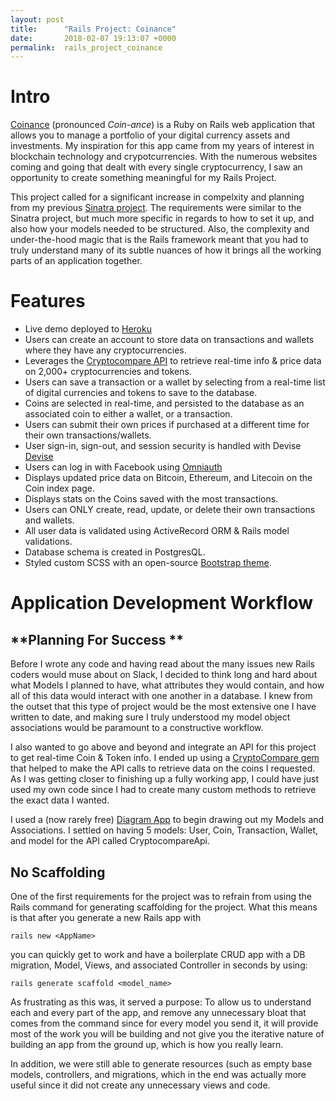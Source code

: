 ```yaml
---
layout: post
title:      "Rails Project: Coinance"
date:       2018-02-07 19:13:07 +0000
permalink:  rails_project_coinance
---
```


# **Intro**

[Coinance](https://coinance.herokuapp.com) (pronounced *Coin-ance*) is a Ruby on Rails web application that allows you to manage a portfolio of your digital currency assets and investments. My inspiration for this app came from my years of interest in blockchain technology and crypotcurrencies. With the numerous websites coming and going that dealt with every single cryptocurrency, I saw an opportunity to create something meaningful for my Rails Project.

This project called for a significant increase in compelxity and planning from my previous [Sinatra project](https://github.com/TheInvalidNonce/TrackBeer). The requirements were similar to the Sinatra project, but much more specific in regards to how to set it up, and also how your models needed to be structured. Also, the complexity and under-the-hood magic that is the Rails framework meant that you had to truly understand many of its subtle nuances of how it brings all the working parts of an application together.

# **Features**

* Live demo deployed to [Heroku](https://coinance.herokuapp.com)
* Users can create an account to store data on transactions and wallets where they have any cryptocurrencies.
* Leverages the [Cryptocompare API](https://www.cryptocompare.com/api/) to retrieve real-time info & price data on 2,000+ cryptocurrencies and tokens.
* Users can save a transaction or a wallet by selecting from a real-time list of digital currencies and tokens to save to the database.
* Coins are selected in real-time, and persisted to the database as an associated coin to either a wallet, or a transaction.
* Users can submit their own prices if purchased at a different time for their own transactions/wallets.
* User sign-in, sign-out, and session security is handled with Devise [Devise](https://github.com/plataformatec/devise)
* Users can log in with Facebook using [Omniauth](https://github.com/omniauth/omniauth)
* Displays updated price data on Bitcoin, Ethereum, and Litecoin on the Coin index page.
* Displays stats on the Coins saved with the most transactions.
* Users can ONLY create, read, update, or delete their own transactions and wallets.
* All user data is validated using ActiveRecord ORM & Rails model validations.
* Database schema is created in PostgresQL.
* Styled custom SCSS with an open-source [Bootstrap theme](https://bootswatch.com/lux/).

# **Application Development Workflow**
## **Planning For Success **

Before I wrote any code and having read about the many issues new Rails coders would muse about on Slack, I decided to think long and hard about what Models I planned to have, what attributes they would contain, and how all of this data would interact with one another in a database. I knew from the outset that this type of project would be the most extensive one I have written to date, and making sure I truly understood my model object associations would be paramount to a constructive workflow.

I also wanted to go above and beyond and integrate an API for this project to get real-time Coin & Token info. I ended up using a [CryptoCompare gem](https://github.com/alexanderdavidpan/cryptocompare) that helped to make the API calls to retrieve data on the coins I requested. As I was getting closer to finishing up a fully working app, I could have just used my own code since I had to create many custom methods to retrieve the exact data I wanted.

I used a (now rarely free) [Diagram App](https://www.draw.io/) to begin drawing out my Models and Associations. I settled on having 5 models: User, Coin, Transaction, Wallet, and model for the API called CryptocompareApi.

## **No Scaffolding**

One of the first requirements for the project was to refrain from using the Rails command for generating scaffolding for the project. What this means is that after you generate a new Rails app with

`rails new <AppName>` 

you can quickly get to work and have a boilerplate CRUD app with a DB migration, Model, Views, and associated Controller in seconds by using:

`rails generate scaffold <model_name>`

As frustrating as this was, it served a purpose: To allow us to understand each and every part of the app, and remove any unnecessary bloat that comes from the command since for every model you send it, it will provide most of the work you will be building and not give you the iterative nature of building an app from the ground up, which is how you really learn.

In addition, we were still able to generate resources (such as empty base models, controllers, and migrations, which in the end was actually more useful since it did not create any unnecessary views and code.




